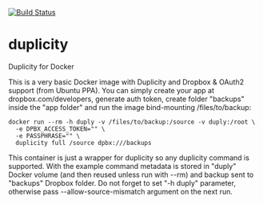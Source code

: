[![Build Status](https://travis-ci.org/infiniteproject/duplicity.svg?branch=master)](https://travis-ci.org/infiniteproject/duplicity)
# duplicity
Duplicity for Docker

This is a very basic Docker image with Duplicity and Dropbox & OAuth2 support (from Ubuntu PPA).
You can simply create your app at dropbox.com/developers, generate auth token, create folder "backups" inside the "app folder" and run the image bind-mounting /files/to/backup:
```
docker run --rm -h duply -v /files/to/backup:/source -v duply:/root \
  -e DPBX_ACCESS_TOKEN="" \
  -e PASSPHRASE="" \
  duplicity full /source dpbx:///backups
```

This container is just a wrapper for duplicity so any duplicity command is supported.
With the example command metadata is stored in "duply" Docker volume (and then reused unless run with --rm) and backup sent to "backups" Dropbox folder.
Do not forget to set "-h duply" parameter, otherwise pass --allow-source-mismatch argument on the next run.

